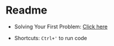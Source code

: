# Readme

- Solving Your First Problem: [Click here](https://leetcode.com/explore/featured/card/the-leetcode-beginners-guide/678/sql-data-structure/4352/)

- Shortcuts: `Ctrl+'` to run code
